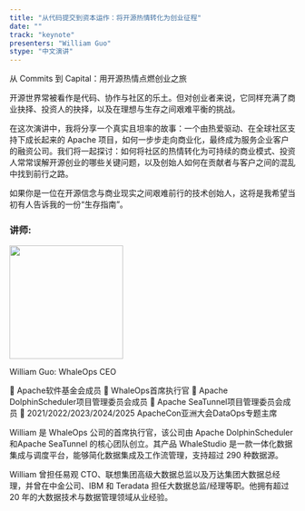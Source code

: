 ```yaml
---
title: "从代码提交到资本运作：将开源热情转化为创业征程"
date: ""
track: "keynote"
presenters: "William Guo"
stype: "中文演讲"
---
```


从 Commits 到 Capital：用开源热情点燃创业之旅

开源世界常被看作是代码、协作与社区的乐土。但对创业者来说，它同样充满了商业抉择、投资人的抉择，以及在理想与生存之间艰难平衡的挑战。

在这次演讲中，我将分享一个真实且坦率的故事：一个由热爱驱动、在全球社区支持下成长起来的 Apache 项目，如何一步步走向商业化，最终成为服务企业客户的融资公司。我们将一起探讨：如何将社区的热情转化为可持续的商业模式、投资人常常误解开源创业的哪些关键问题，以及创始人如何在贡献者与客户之间的混乱中找到前行之路。

如果你是一位在开源信念与商业现实之间艰难前行的技术创始人，这将是我希望当初有人告诉我的一份“生存指南”。

### 讲师:


<img src="https://sessionize.com/image/1f05-400o400o1-HpQ4ih6TrCKXN4cpKtRrdn.jpg" width="200" /><br/>

William Guo: WhaleOps CEO

 Apache软件基金会成员
 WhaleOps首席执行官
 Apache DolphinScheduler项目管理委员会成员
 Apache SeaTunnel项目管理委员会成员
 2021/2022/2023/2024/2025 ApacheCon亚洲大会DataOps专题主席


    
William 是 WhaleOps 公司的首席执行官，该公司由 Apache DolphinScheduler 和Apache SeaTunnel 的核心团队创立。其产品 WhaleStudio 是一款一体化数据集成与调度平台，能够简化数据集成及工作流管理，支持超过 290 种数据源。

William 曾担任易观 CTO、联想集团高级大数据总监以及万达集团大数据总经理，并曾在中金公司、IBM 和 Teradata 担任大数据总监/经理等职。他拥有超过 20 年的大数据技术与数据管理领域从业经验。



